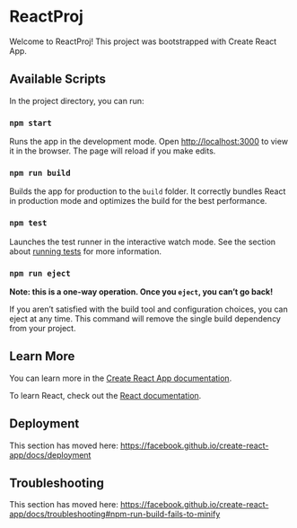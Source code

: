 # ReactProj

Welcome to ReactProj! This project was bootstrapped with Create React App.

## Available Scripts

In the project directory, you can run:

### `npm start`

Runs the app in the development mode.
Open [http://localhost:3000](http://localhost:3000) to view it in the browser.
The page will reload if you make edits.

### `npm run build`

Builds the app for production to the `build` folder.
It correctly bundles React in production mode and optimizes the build for the best performance.

### `npm test`

Launches the test runner in the interactive watch mode.
See the section about [running tests](https://facebook.github.io/create-react-app/docs/running-tests) for more information.

### `npm run eject`

**Note: this is a one-way operation. Once you `eject`, you can’t go back!**

If you aren’t satisfied with the build tool and configuration choices, you can eject at any time. This command will remove the single build dependency from your project.

## Learn More

You can learn more in the [Create React App documentation](https://facebook.github.io/create-react-app/docs/getting-started).

To learn React, check out the [React documentation](https://reactjs.org/).

## Deployment

This section has moved here: https://facebook.github.io/create-react-app/docs/deployment

## Troubleshooting

This section has moved here: https://facebook.github.io/create-react-app/docs/troubleshooting#npm-run-build-fails-to-minify
